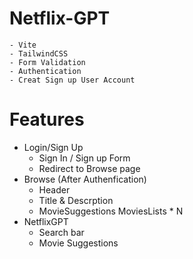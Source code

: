 # Netflix-GPT
    - Vite
    - TailwindCSS
    - Form Validation
    - Authentication
    - Creat Sign up User Account 
# Features
- Login/Sign Up
    - Sign In / Sign up Form
    - Redirect to Browse page
- Browse (After Authenfication)
    - Header
    - Title & Descrption
    - MovieSuggestions
        MoviesLists * N
- NetflixGPT
    - Search bar
    - Movie Suggestions 